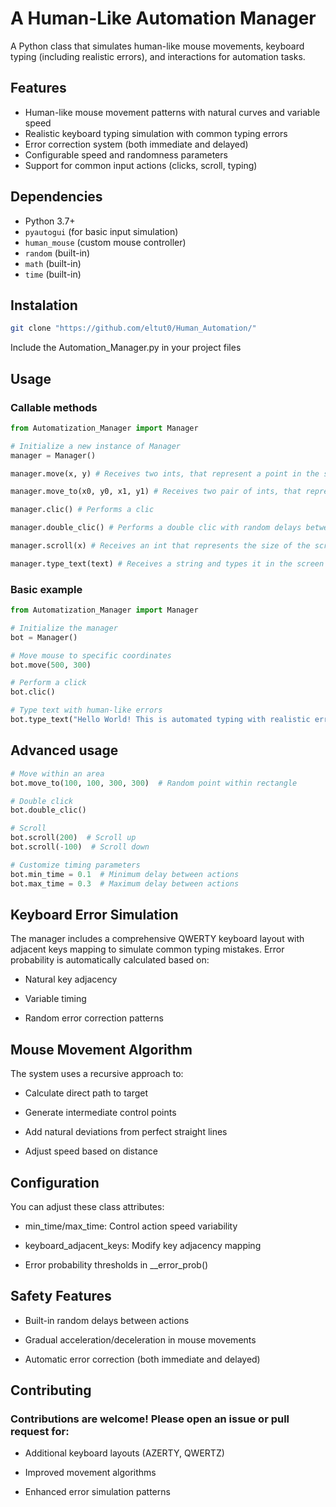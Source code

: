 # A Human-Like Automation Manager

A Python class that simulates human-like mouse movements, keyboard typing (including realistic errors), and interactions for automation tasks.

## Features

- Human-like mouse movement patterns with natural curves and variable speed
- Realistic keyboard typing simulation with common typing errors
- Error correction system (both immediate and delayed)
- Configurable speed and randomness parameters
- Support for common input actions (clicks, scroll, typing)

## Dependencies

- Python 3.7+
- `pyautogui` (for basic input simulation)
- `human_mouse` (custom mouse controller)
- `random` (built-in)
- `math` (built-in)
- `time` (built-in)

## Instalation
```bash
git clone "https://github.com/eltut0/Human_Automation/"
```
Include the Automation_Manager.py in your project files

## Usage
### Callable methods
``` python
from Automatization_Manager import Manager

# Initialize a new instance of Manager
manager = Manager()

manager.move(x, y) # Receives two ints, that represent a point in the screen, and moves the cursor to the point

manager.move_to(x0, y0, x1, y1) # Receives two pair of ints, that represent an area in the screen, it selects a random point and moves to

manager.clic() # Performs a clic

manager.double_clic() # Performs a double clic with random delays between each clic

manager.scroll(x) # Receives an int that represents the size of the scroll in pixels. Negative represents opposite direction

manager.type_text(text) # Receives a string and types it in the screen


```

### Basic example
``` python
from Automatization_Manager import Manager

# Initialize the manager
bot = Manager()

# Move mouse to specific coordinates
bot.move(500, 300)

# Perform a click
bot.clic()

# Type text with human-like errors
bot.type_text("Hello World! This is automated typing with realistic errors.")
```
## Advanced usage
``` python
# Move within an area
bot.move_to(100, 100, 300, 300)  # Random point within rectangle

# Double click
bot.double_clic()

# Scroll
bot.scroll(200)  # Scroll up
bot.scroll(-100)  # Scroll down

# Customize timing parameters
bot.min_time = 0.1  # Minimum delay between actions
bot.max_time = 0.3  # Maximum delay between actions
```
## Keyboard Error Simulation

The manager includes a comprehensive QWERTY keyboard layout with adjacent keys mapping to simulate common typing mistakes. Error probability is automatically calculated based on:

- Natural key adjacency

- Variable timing

- Random error correction patterns

## Mouse Movement Algorithm

The system uses a recursive approach to:
- Calculate direct path to target

- Generate intermediate control points

- Add natural deviations from perfect straight lines

- Adjust speed based on distance

## Configuration

You can adjust these class attributes:

- min_time/max_time: Control action speed variability

- keyboard_adjacent_keys: Modify key adjacency mapping

- Error probability thresholds in __error_prob()

## Safety Features

- Built-in random delays between actions

- Gradual acceleration/deceleration in mouse movements

- Automatic error correction (both immediate and delayed)

## Contributing

### Contributions are welcome! Please open an issue or pull request for:

- Additional keyboard layouts (AZERTY, QWERTZ)

- Improved movement algorithms

- Enhanced error simulation patterns
